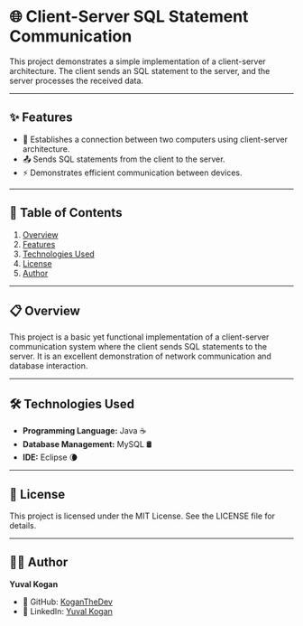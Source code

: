 # 🌐 Client-Server SQL Statement Communication

This project demonstrates a simple implementation of a client-server architecture. The client sends an SQL statement to the server, and the server processes the received data.

---

## ✨ Features

- 🔗 Establishes a connection between two computers using client-server architecture.
- 📤 Sends SQL statements from the client to the server.
- ⚡ Demonstrates efficient communication between devices.

---

## 📖 Table of Contents

1. [Overview](#overview)
2. [Features](#features)
3. [Technologies Used](#technologies-used)
4. [License](#license)
5. [Author](#author)

---

## 📋 Overview

This project is a basic yet functional implementation of a client-server communication system where the client sends SQL statements to the server. It is an excellent demonstration of network communication and database interaction.

---

## 🛠️ Technologies Used

- **Programming Language:** Java ☕
- **Database Management:** MySQL 🛢️
- **IDE:** Eclipse 🌘

---

## 📜 License

This project is licensed under the MIT License. See the LICENSE file for details.

---

## 👨‍💻 Author

**Yuval Kogan**

- 🌟 GitHub: [KoganTheDev](https://github.com/KoganTheDev)
- 💼 LinkedIn: [Yuval Kogan](www.linkedin.com/in/yuval-kogan)
